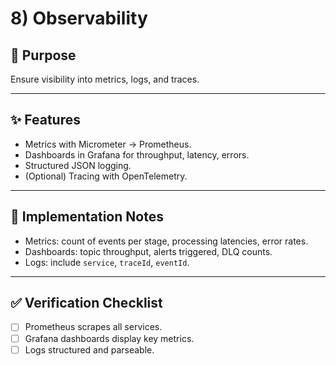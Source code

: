 # 8) Observability

## 👀 Purpose
Ensure visibility into metrics, logs, and traces.

---

## ✨ Features
- Metrics with Micrometer → Prometheus.
- Dashboards in Grafana for throughput, latency, errors.
- Structured JSON logging.
- (Optional) Tracing with OpenTelemetry.

---

## 🔧 Implementation Notes
- Metrics: count of events per stage, processing latencies, error rates.
- Dashboards: topic throughput, alerts triggered, DLQ counts.
- Logs: include `service`, `traceId`, `eventId`.

---

## ✅ Verification Checklist
- [ ] Prometheus scrapes all services.
- [ ] Grafana dashboards display key metrics.
- [ ] Logs structured and parseable.
